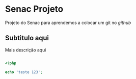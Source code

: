# Senac Projeto

Projeto do Senac para aprendemos a colocar um git no *github* 

## Subtitulo aqui

Mais descrição aqui

```php

<?php

echo 'teste 123';

```